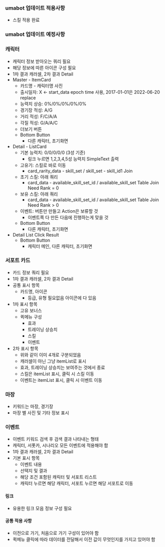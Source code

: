 ### umabot 업데이트 적용사항
- 스킬 적용 완료
  
### umabot 업데이트 예정사항


### 캐릭터
- 캐릭터 정보 받아오는 쿼리 필요
- 해당 정보에 따른 아이콘 구성 필요
- 1차 결과 캐러셀, 2차 결과 Detail
- Master - ItemCard
  - 카드명 - 캐릭터명 사진
  - 출시일자: X <- start_data epoch time 사용, 2017-01-01은 2022-06-20 replace
  - 능력치 상승: 0%/0%/0%/0%/0%
  - 경기장 적성: A/G
  - 거리 적성: F/C/A/A
  - 각질 적성: G/A/A/C
  - 더보기 버튼
  - Bottom Button
    - 다른 캐릭터, 초기화면
- Detail - ListCard
  - 기본 능력치: 0/0/0/0/0 (3성 기준)
    - 링크 누르면 1,2,3,4,5성 능력치 SimpleText 출력
  - 고유기: 스킬로 바로 이동
    - card_rarity_data - skill_set / skill_set - skill_id1 Join
  - 초기 스킬: 아래 쿼리
    - card_data - available_skill_set_id / available_skill_set Table Join Need Rank = 0
  - 보유 스킬: 아래 쿼리
    - card_data - available_skill_set_id / available_skill_set Table Join Need Rank > 0
  - 이벤트: 버튼만 만들고 Action은 보류할 것
    - 이벤트쪽 다 만든 다음에 진행하는게 맞을 것
  - Bottom Button
    - 다른 캐릭터, 초기화면
- Detail List Click Result
  - Bottom Button
    - 캐릭터 메인, 다른 캐릭터, 초기화면



### 서포트 카드
- 카드 정보 쿼리 필요
- 1차 결과 캐러셀, 2차 결과 Detail
- 공통 표시 항목
  - 카드명, 아이콘
    - 등급, 유형 필요없음 아이콘에 다 있음
- 1차 표시 항목
  - 고유 보너스
  - 퀵메뉴 구성
    - 효과
    - 트레이닝 상승치
    - 스킬
    - 이벤트
- 2차 표시 항목
  - 위와 같이 이미 4개로 구분되었음
  - 캐러셀이 아닌 그냥 itemList로 표시
  - 효과, 트레이닝 상승치는 보여주는 것에서 종료
  - 스킬은 itemList 표시, 클릭 시 스킬 이동
  - 이벤트는 itemList 표시, 클릭 시 이벤트 이동

### 마장
- 키워드는 마장, 경기장
- 마장 별 사진 및 기타 정보 표시

### 이벤트
- 이벤트 키워드 검색 후 검색 결과 나타내는 형태
- 캐릭터, 서폿카, 시나리오 모든 이벤트에 적용해야 함
- 1차 결과 캐러셀, 2차 결과 Detail
- 기본 표시 항목
  - 이벤트 내용
  - 선택지 및 결과
  - 해당 조건 포함된 캐릭터 및 서포트 리스트
  - 캐릭터 누르면 해당 캐릭터, 서포트 누르면 해당 서포트로 이동

#### 링크
- 유용한 링크 모음 정보 구성 필요

#### 공통 적용 사항
- 이전으로 가기, 처음으로 가기 구성이 있어야 함
- 퀵메뉴 클릭에 따라 데이터를 전달해서 이전 값이 무엇인지를 가지고 있어야 함